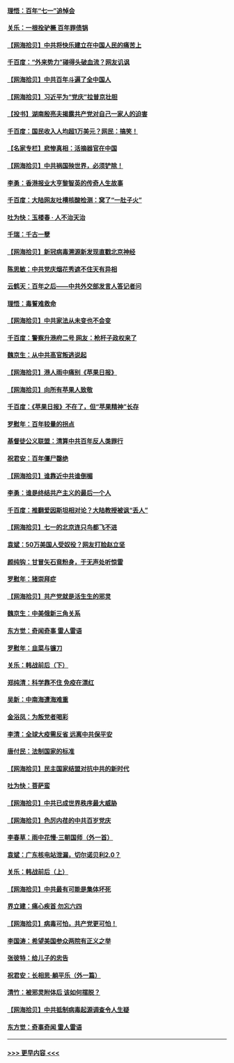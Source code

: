 #### [理悟：百年“七一”追悼会](../pages/nsc993/n13066106.md?t=07041601) 
#### [关乐：一根拴驴橛 百年罪债锅](../pages/nsc993/n13066089.md?t=07041601) 
#### [【网海拾贝】中共将快乐建立在中国人民的痛苦上](../pages/nsc993/n13064939.md?t=07041601) 
#### [千百度：“外来势力”碰得头破血流？网友讥讽](../pages/nsc993/n13064878.md?t=07041601) 
#### [【网海拾贝】中共百年斗遍了全中国人](../pages/nsc993/n13060020.md?t=07041601) 
#### [【网海拾贝】习近平为“党庆”拉普京壮胆](../pages/nsc993/n13057781.md?t=07041601) 
#### [【投书】湖南殷亮夫揭露共产党对自己一家人的迫害](../pages/nsc993/n13057744.md?t=07041601) 
#### [千百度：国民收入人均超1万美元？网民：搞笑！](../pages/nsc993/n13057692.md?t=07041601) 
#### [【名家专栏】悲惨真相：活摘器官在中国](../pages/nsc993/n13056611.md?t=07041601) 
#### [【网海拾贝】中共祸国殃世界，必须铲除！](../pages/nsc993/n13056011.md?t=07041601) 
#### [李勇：香港报业大亨黎智英的传奇人生故事](../pages/nsc993/n13055258.md?t=07041601) 
#### [千百度：大陆网友吐槽核酸检测：窝了“一肚子火”](../pages/nsc993/n13055194.md?t=07041601) 
#### [吐为快：玉楼春 · 人不治天治](../pages/nsc993/n13054028.md?t=07041601) 
#### [千瑞：千古一孽](../pages/nsc993/n13054016.md?t=07041601) 
#### [【网海拾贝】新冠病毒溯源新发现直戳北京神经](../pages/nsc993/n13052425.md?t=07041601) 
#### [陈思敏：中共党庆烟花秀遮不住天有异相](../pages/nsc993/n13052020.md?t=07041601) 
#### [云鹤天：百年之后——中共外交部发言人答记者问](../pages/nsc993/n13051604.md?t=07041601) 
#### [理悟：毒誓难救命](../pages/nsc993/n13051601.md?t=07041601) 
#### [【网海拾贝】中共家法从未变也不会变](../pages/nsc993/n13050366.md?t=07041601) 
#### [千百度：警察升港府二号 网友：枪杆子政权来了](../pages/nsc993/n13050261.md?t=07041601) 
#### [魏京生：从中共高官叛逃说起](../pages/nsc993/n13048997.md?t=07041601) 
#### [【网海拾贝】港人雨中痛别《苹果日报》](../pages/nsc993/n13048941.md?t=07041601) 
#### [【网海拾贝】向所有苹果人致敬](../pages/nsc993/n13046795.md?t=07041601) 
#### [千百度：《苹果日报》不在了，但“苹果精神”长存](../pages/nsc993/n13046703.md?t=07041601) 
#### [罗慰年：百年较量的拐点](../pages/nsc993/n13046542.md?t=07041601) 
#### [基督徒公义联盟：清算中共百年反人类罪行](../pages/nsc993/n13046499.md?t=07041601) 
#### [祝君安：百年僵尸罄绝](../pages/nsc993/n13045595.md?t=07041601) 
#### [【网海拾贝】谁靠近中共谁倒楣](../pages/nsc993/n13044667.md?t=07041601) 
#### [李勇：谁是终结共产主义的最后一个人](../pages/nsc993/n13044397.md?t=07041601) 
#### [千百度：推翻爱因斯坦相对论？大陆教授被讽“丢人”](../pages/nsc993/n13043908.md?t=07041601) 
#### [【网海拾贝】七一的北京连只鸟都飞不进](../pages/nsc993/n13041377.md?t=07041601) 
#### [袁斌：50万美国人受奴役？网友打脸赵立坚](../pages/nsc993/n13041330.md?t=07041601) 
#### [颜纯钩：甘冒矢石竟粉身，于无声处听惊雷](../pages/nsc993/n13041140.md?t=07041601) 
#### [罗慰年：猪崇拜症](../pages/nsc993/n13041071.md?t=07041601) 
#### [【网海拾贝】共产党就是活生生的邪灵](../pages/nsc993/n13036627.md?t=07041601) 
#### [魏京生：中美俄新三角关系](../pages/nsc993/n13035986.md?t=07041601) 
#### [东方觉：奇闻奇事 雷人雷语](../pages/nsc993/n13035878.md?t=07041601) 
#### [罗慰年：韭菜与镰刀](../pages/nsc993/n13034374.md?t=07041601) 
#### [关乐：韩战前后（下）](../pages/nsc993/n13034113.md?t=07041601) 
#### [郑纯清：科学靠不住 免疫在漂红](../pages/nsc993/n13034093.md?t=07041601) 
#### [吴新：中南海遭海难重](../pages/nsc993/n13034084.md?t=07041601) 
#### [金浴凤：为叛党者喝彩](../pages/nsc993/n13034058.md?t=07041601) 
#### [李清：全球大疫需反省 远离中共保平安](../pages/nsc993/n13033784.md?t=07041601) 
#### [唐付民：法制国家的标准](../pages/nsc993/n13032944.md?t=07041601) 
#### [【网海拾贝】民主国家结盟对抗中共的新时代](../pages/nsc993/n13031717.md?t=07041601) 
#### [吐为快：菩萨蛮](../pages/nsc993/n13030033.md?t=07041601) 
#### [【网海拾贝】中共已成世界秩序最大威胁](../pages/nsc993/n13028138.md?t=07041601) 
#### [【网海拾贝】色厉内荏的中共百岁党庆](../pages/nsc993/n13025582.md?t=07041601) 
#### [李春草：雨中花慢‧三朝国师（外一首）](../pages/nsc993/n13025567.md?t=07041601) 
#### [袁斌：广东核电站泄漏，切尔诺贝利2.0？](../pages/nsc993/n13025475.md?t=07041601) 
#### [关乐：韩战前后（上）](../pages/nsc993/n13025387.md?t=07041601) 
#### [【网海拾贝】中共最有可能是集体坏死](../pages/nsc993/n13023101.md?t=07041601) 
#### [界立建：痛心疾首 勿忘六四](../pages/nsc993/n13022339.md?t=07041601) 
#### [【网海拾贝】病毒可怕，共产党更可怕！](../pages/nsc993/n13020728.md?t=07041601) 
#### [李国涛：希望美国参众两院有正义之举](../pages/nsc993/n13020674.md?t=07041601) 
#### [张彼特：给儿子的忠告](../pages/nsc993/n13018934.md?t=07041601) 
#### [祝君安：长相思‧躺平乐（外一篇）](../pages/nsc993/n13018923.md?t=07041601) 
#### [清竹：被邪灵附体后 该如何摆脱？](../pages/nsc993/n13018877.md?t=07041601) 
#### [【网海拾贝】中共抵制病毒起源调查令人生疑](../pages/nsc993/n13017785.md?t=07041601) 
#### [东方觉：奇事奇闻 雷人雷语](../pages/nsc993/n13017577.md?t=07041601) 

----
#### [ >>> 更早内容 <<< ](../indexes/nsc993-earlier.md)
